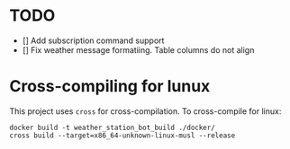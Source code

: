 # TODO
- [] Add subscription command support
- [] Fix weather message formatiing. Table columns do not align

# Cross-compiling for lunux
This project uses `cross` for cross-compilation. To cross-compile for linux:

```
docker build -t weather_station_bot_build ./docker/
cross build --target=x86_64-unknown-linux-musl --release
```